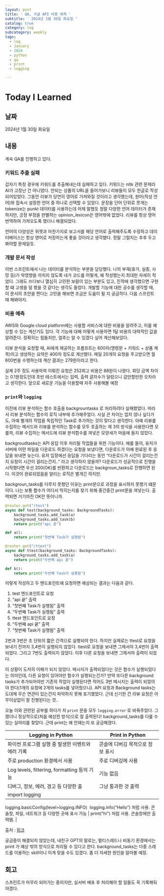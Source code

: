 ```yaml
---
layout: post
title: ' QA, 구글 API 비용 예측 '
subtitle: ' 2024년 1월 30일 화요일 '
catalog: true
category: log
subcategory: weekly
tags:
  - log
  - January
  - 2024
  - python
  - qa
  - print
  - logging

---
```


# Today I Learned

## 날짜

2024년 1월 30일 화요일

## 내용

계속 QA를 진행하고 있다. 

### 키워드 추출 실패

 갑자기 특정 경우에 키워드를 추출해내는데 실패하고 있다. 키워드는 nltk 관련 문제라 AI가 고장난 건 아니였다. 안되는 상품의 URL을 들어가보니 리뷰들이 모두 한글로 작성되어있었다. 그동안 리뷰가 당연히 영어로 가져와질 것이라고 생각했는데, 원어(작성 언어)와 접속시 설정한 언어 중 하나로 선택할 수 있었다. 문장을 단어 단위로 쪼개는 tokenize는 punkt 데이터를 사용하는데 어제 말했듯 정말 다양한 언어 데이터가 존재하지만, 긍정 부정을 판별하는 opinion_lexicon은 영어밖에 없었다. 리뷰를 항상 영어 번역하여 가져오도록 했더니 해결되었다.

 언어의 다양성은 위젯과 마찬가지로 보고서를 해당 언어로 출력해주도록 수정하고 데이터베이스는 항상 영어로 저장하는게 좋을 것이라고 생각했다. 정말 그럴지는 추후 두고봐야할 문제일듯.

### 개발 문서 작성

 이번 스프린트에서 나는 데이터를 분석하는 부분을 담당했다. 나의 부재(휴가, 실종, 사망 등)가 악영향을 끼치지 않도록 내가 코드를 어떻게, 왜 작성했는지 최대한 자세히 적었다. 그래도 쓰다보니 열심히 고민한 보람이 있는 부분도 있고, 진작에 생각했으면 구현할 떄 고생을 덜 했을 것 같다는 생각도 들었다.  개발할 기능에 대한 공수를 생각할 때, 이 문서의 초안을 짠다는 고민을 해보면 조금은 도움이 될 지 궁금하다. 다음 스프린트 때 해봐야지.

### 비용 예측

 AWS와 Google cloud platform에는 사용할 서비스에 대한 비용을 알려주고, 이를 예상할 수 있는 계산기도 있다. 각 기능에 대해 어떻게 사용하면 1달 비용의 대략적인 값을 알려준다. 정확히는 힘들지만, 얼추는 알 수 있겠다 싶어 계산해보았다.

 리뷰 분석을 요청할 때, AI에게 제공하는 프롬프트는 600자(명령문 + 키워드 + 상품 제목)이고 생성하는 요약은 400자 정도로 계산했다. 매일 20개의 요청을 주고받으면 월 600번을 수행하는데 계산 결과는 279원이라고 한다.

 실제 2주 정도 사용하여 이뤄진 요청은 252회고 비용은 88원이 나왔다. 회당 금액 차이는 0.1원정도인데 초반 테스트에서는 입력, 출력 글자수가 달랐으니 감안할만한 오차라고 생각한다. 앞으로 새로운 기능을 이용할때 자주 사용해볼 예정

### `print`와 `logging`

 이전에 리뷰 분석하는 함수 호출을 backgrountasks 로 처리하려다 실패했었다. 따라서 리뷰 분석하는 함수의 로직 내부에 추가해주었다. 사실 큰 차이는 없지 않나 싶다가도, 아예 별개의 작업을 독립적인 Task로 추가하는 것이 맞다고 생각한다. 아예 리뷰를 수집하는 메서드와 리뷰를 분석하는 함수를 모두 호출하는 제 3의 방식을 사용한다면 모를까, 리뷰 수집하는 메서드에 리뷰 분석함수를 껴넣은 모양새가 마음에 들지 않았다.

 backgroudtasks는 API 응답 이후 처리될 작업들을 위한 기능이다. 예를 들어, 유저가 서버에 어떤 파일을 다운로드 하겠다는 요청을 보냈다면, 다운로드가 아예 완료된 후 응답을 보내면 늦는다. 유저 입장에선 응답을 기다리는 동안 “다운로드가 시간이 걸리는건지 요청이 시간이 걸리는건지..” 라고 생각하지 않을까? 다운로드가 성공적으로 진행을 시작했다면 우선 200(OK)를 반환하고 다운로드는 backgroun_tasks로 진행하면 된다. 이것이 완료되었음을 알리는 로직은 별개긴 하지만.

 backgroun_tasks를 다루지 못했던 이유는 print문으로 과정을 표시하지 못했기 떄문이다. 나는 보통 함수가 어디서 막히는지를 찾기 위해 중간중간 print문을 껴넣는다. 출력되면 거기까진 OK란 뜻이니까. 

```python
@router.get("/test")
async def test(background_tasks: BackgroundTasks):
    background_tasks.add_task(a)
    background_tasks.add_task(b)
    return print("api 끝")

def a():
    return print("첫번쨰 Task가 실행됨")

@router.get("/ttest")
async def ttest(background_tasks: BackgroundTasks):
    background_tasks.add_task(a)
    return print("두번째 api 끝")

def b():
    return print("두번째 Task가 실행됨")
```

이렇게 작성하고 두 엔드포인트에 요청하면 예상되는 결과는 다음과 같다.

1. test 엔드포인트로 요청
2. “api 끝” 출력
3. “첫번쨰 Task가 실행됨” 출력
4. “두번째 Task가 실행됨” 출력
5. ttest 엔드포인트로 요청
6. “두번째 api 끝” 출력
7. “첫번째 Task가 실행됨” 출력

 2번과 3번은 초 단위의 짧은 간격으로 실행되야 한다. 하지만 실제로는 ttest로 요청을 보내기 전까지 3,4번이 실행되지 않았다. ttest로 요청을 보내면 그제서야 3,4번이 출력되었다. 그리고 7번도 출력되지 않았다. 이후 다른 요청을 보내면 그제서야 출력이 되었다.

 이 상황이 도저히 이해가 되지 않았다. 메시지가 출력되었다는 것은 함수가 실행되었다는 의미인데, 다른 요청이 있어야만 함수가 실행되는건가? 만약 또다른 background tasks가 추가되어야만 기존의 작업이 실행된다면 적어도 3번 메시지는 출력이 되었어야 한다(1개의 요청에 2개의 tasks를 넣어줬으니). API 요청과 Background tasks는 도대체 무슨 연관이 있는건지 파악하지 못해 포기했었다. 근데 신기한 건 리뷰 요청은 아무이상없이 잘 진행된다는 것..

 오늘 이와 관련된 공부를 하다가 저 `print` 문을 모두 `logging.error` 로 바꿔주었다. 그랬더니 정상적으로(처음 예상한 방식)으로 잘 출력된다! background_tasks를 다룰 수 있는 실마리를 찾았다. 근데 print는 왜 안돼는지 또 궁금해졌다.

 

| Logging in Python | Print in Python |
| --- | --- |
| 파이썬 프로그램 실행 중 발생한 이벤트와 에러 기록 | 콘솔에 디버깅 목적으로 정보 표시 |
| 주로 production 환경에서 사용 | 주로 디버깅에 사용 |
| Log levels, filtering, formatting 등의 기능 | 기능 없음 |
| 디버그, 정보, 에러, 경고 등 다양한 출 | 그냥 통과한 것 출력 |
| import logging 
logging.basicConfig(level=logging.INFO) 
logging.info(“Hello”) 처럼 사용.
콘솔창, 파일, 네트워크 등 다양한 곳에 표시 가능 | print("hi") 처럼 사용. 콘솔창에만 출력됌. |

출처 : [링크](https://www.geeksforgeeks.org/difference-between-logging-and-print-in-python/)

 궁금증이 해결되지 않았는데, 내친구 GPT의 말로는, 멀티스레드나 비동기 환경에서는 print 가 예상 밖의 방식으로 처리될 수 있다고 한다. background_tasks는 다중 스레드를 이용하는 skill이니 이게 맞을 수도 있겠다. 좀 더 자세한 원인을 알아볼 예정.

## 회고

스프린트가 마무리 되어가는 중이지만, 실서버 배포 후 처리해야 할 일들도 꼭 기록해둬야겠다.

